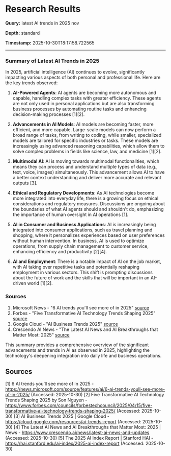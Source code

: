 # Research Results

**Query:** latest AI trends in 2025 nov

**Depth:** standard

**Timestamp:** 2025-10-30T18:17:58.722565

---

### Summary of Latest AI Trends in 2025

In 2025, artificial intelligence (AI) continues to evolve, significantly impacting various aspects of both personal and professional life. Here are the key trends observed:

1. **AI-Powered Agents**:
   AI agents are becoming more autonomous and capable, handling complex tasks with greater efficiency. These agents are not only used in personal applications but are also transforming business processes by automating routine tasks and enhancing decision-making processes [1][2].

2. **Advancements in AI Models**:
   AI models are becoming faster, more efficient, and more capable. Large-scale models can now perform a broad range of tasks, from writing to coding, while smaller, specialized models are tailored for specific industries or tasks. These models are increasingly using advanced reasoning capabilities, which allow them to solve complex problems in fields like science, law, and medicine [1][2].

3. **Multimodal AI**:
   AI is moving towards multimodal functionalities, which means they can process and understand multiple types of data (e.g., text, voice, images) simultaneously. This advancement allows AI to have a better context understanding and deliver more accurate and relevant outputs [3].

4. **Ethical and Regulatory Developments**:
   As AI technologies become more integrated into everyday life, there is a growing focus on ethical considerations and regulatory measures. Discussions are ongoing about the boundaries of what AI agents should and shouldn't do, emphasizing the importance of human oversight in AI operations [1].

5. **AI in Consumer and Business Applications**:
   AI is increasingly being integrated into consumer applications, such as travel planning and shopping, where it personalizes experiences based on user preferences without human intervention. In business, AI is used to optimize operations, from supply chain management to customer service, enhancing efficiency and productivity [2][4].

6. **AI and Employment**:
   There is a notable impact of AI on the job market, with AI taking over repetitive tasks and potentially reshaping employment in various sectors. This shift is prompting discussions about the future of work and the skills that will be important in an AI-driven world [1][2].

### Sources
1. Microsoft News - "6 AI trends you'll see more of in 2025" [source](https://news.microsoft.com/source/features/ai/6-ai-trends-youll-see-more-of-in-2025/)
2. Forbes - "Five Transformative AI Technology Trends Shaping 2025" [source](https://www.forbes.com/councils/forbestechcouncil/2025/04/15/five-transformative-ai-technology-trends-shaping-2025/)
3. Google Cloud - "AI Business Trends 2025" [source](https://cloud.google.com/resources/ai-trends-report)
4. Crescendo AI News - "The Latest AI News and AI Breakthroughs that Matter Most: 2025" [source](https://www.crescendo.ai/news/latest-ai-news-and-updates)

This summary provides a comprehensive overview of the significant advancements and trends in AI as observed in 2025, highlighting the technology's deepening integration into daily life and business operations.

## Sources

[1] 6 AI trends you’ll see more of in 2025 - https://news.microsoft.com/source/features/ai/6-ai-trends-youll-see-more-of-in-2025/ (Accessed: 2025-10-30)
[2] Five Transformative AI Technology Trends Shaping 2025 by Son Nguyen - https://www.forbes.com/councils/forbestechcouncil/2025/04/15/five-transformative-ai-technology-trends-shaping-2025/ (Accessed: 2025-10-30)
[3] AI Business Trends 2025 | Google Cloud - https://cloud.google.com/resources/ai-trends-report (Accessed: 2025-10-30)
[4] The Latest AI News and AI Breakthroughs that Matter Most: 2025 | News - https://www.crescendo.ai/news/latest-ai-news-and-updates (Accessed: 2025-10-30)
[5] The 2025 AI Index Report | Stanford HAI - https://hai.stanford.edu/ai-index/2025-ai-index-report (Accessed: 2025-10-30)